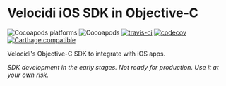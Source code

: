 # Velocidi iOS SDK in Objective-C 
![Cocoapods platforms](https://img.shields.io/cocoapods/p/VelocidiSDK.svg)
![Cocoapods](https://img.shields.io/cocoapods/v/VelocidiSDK.svg)
[![travis-ci](https://travis-ci.com/velocidi/velocidi-ios-objc-sdk.svg?branch=master)](https://travis-ci.com/velocidi/velocidi-ios-objc-sdk)
[![codecov](https://codecov.io/gh/velocidi/velocidi-ios-objc-sdk/branch/master/graph/badge.svg)](https://codecov.io/gh/velocidi/velocidi-ios-objc-sdk)
[![Carthage compatible](https://img.shields.io/badge/Carthage-compatible-4BC51D.svg?style=flat)](https://github.com/Carthage/Carthage)

Velocidi's Objective-C SDK to integrate with iOS apps.

_SDK development in the early stages. Not ready for production. Use it at your own risk._
